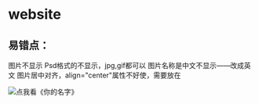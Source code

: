 # website
## 易错点：
图片不显示
Psd格式的不显示，jpg,gif都可以
图片名称是中文不显示——改成英文
图片居中对齐，align="center"属性不好使，需要放在<div align="center"></div>
<img src="images/timg.psd" alt="点我看《你的名字》" align="center"/> 
